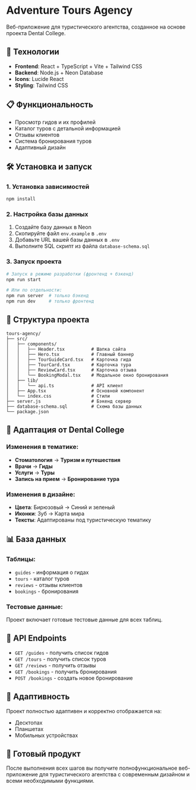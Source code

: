 # Adventure Tours Agency

Веб-приложение для туристического агентства, созданное на основе проекта Dental College.

## 🚀 Технологии

- **Frontend**: React + TypeScript + Vite + Tailwind CSS
- **Backend**: Node.js + Neon Database
- **Icons**: Lucide React
- **Styling**: Tailwind CSS

## 📋 Функциональность

- Просмотр гидов и их профилей
- Каталог туров с детальной информацией
- Отзывы клиентов
- Система бронирования туров
- Адаптивный дизайн

## 🛠 Установка и запуск

### 1. Установка зависимостей
```bash
npm install
```

### 2. Настройка базы данных
1. Создайте базу данных в Neon
2. Скопируйте файл `env.example` в `.env`
3. Добавьте URL вашей базы данных в `.env`
4. Выполните SQL скрипт из файла `database-schema.sql`

### 3. Запуск проекта
```bash
# Запуск в режиме разработки (фронтенд + бэкенд)
npm run start

# Или по отдельности:
npm run server  # только бэкенд
npm run dev     # только фронтенд
```

## 📁 Структура проекта

```
tours-agency/
├── src/
│   ├── components/
│   │   ├── Header.tsx          # Шапка сайта
│   │   ├── Hero.tsx            # Главный баннер
│   │   ├── TourGuideCard.tsx   # Карточка гида
│   │   ├── TourCard.tsx        # Карточка тура
│   │   ├── ReviewCard.tsx      # Карточка отзыва
│   │   └── BookingModal.tsx    # Модальное окно бронирования
│   ├── lib/
│   │   └── api.ts              # API клиент
│   ├── App.tsx                 # Основной компонент
│   └── index.css               # Стили
├── server.js                   # Бэкенд сервер
├── database-schema.sql         # Схема базы данных
└── package.json
```

## 🎨 Адаптация от Dental College

### Изменения в тематике:
- **Стоматология** → **Туризм и путешествия**
- **Врачи** → **Гиды**
- **Услуги** → **Туры**
- **Запись на прием** → **Бронирование тура**

### Изменения в дизайне:
- **Цвета**: Бирюзовый → Синий и зеленый
- **Иконки**: Зуб → Карта мира
- **Тексты**: Адаптированы под туристическую тематику

## 📊 База данных

### Таблицы:
- `guides` - информация о гидах
- `tours` - каталог туров
- `reviews` - отзывы клиентов
- `bookings` - бронирования

### Тестовые данные:
Проект включает готовые тестовые данные для всех таблиц.

## 🔧 API Endpoints

- `GET /guides` - получить список гидов
- `GET /tours` - получить список туров
- `GET /reviews` - получить отзывы
- `GET /bookings` - получить бронирования
- `POST /bookings` - создать новое бронирование

## 📱 Адаптивность

Проект полностью адаптивен и корректно отображается на:
- Десктопах
- Планшетах
- Мобильных устройствах

## 🎯 Готовый продукт

После выполнения всех шагов вы получите полнофункциональное веб-приложение для туристического агентства с современным дизайном и всеми необходимыми функциями.